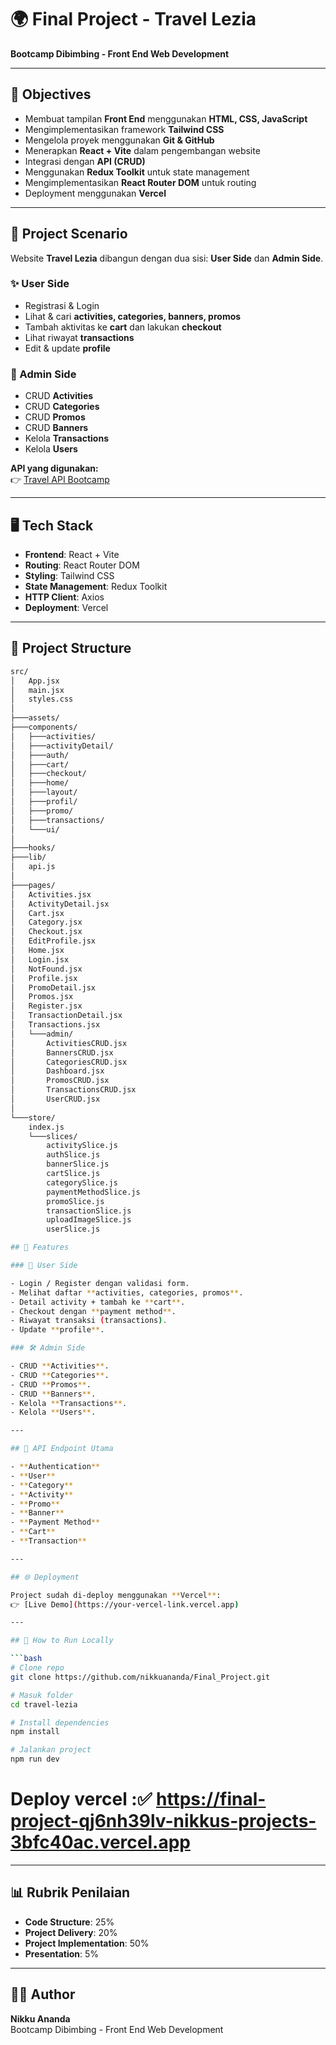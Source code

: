 # 🌍 Final Project - Travel Lezia

**Bootcamp Dibimbing - Front End Web Development**

---

## 🎯 Objectives

- Membuat tampilan **Front End** menggunakan **HTML, CSS, JavaScript**
- Mengimplementasikan framework **Tailwind CSS**
- Mengelola proyek menggunakan **Git & GitHub**
- Menerapkan **React + Vite** dalam pengembangan website
- Integrasi dengan **API (CRUD)**
- Menggunakan **Redux Toolkit** untuk state management
- Mengimplementasikan **React Router DOM** untuk routing
- Deployment menggunakan **Vercel**

---

## 📌 Project Scenario

Website **Travel Lezia** dibangun dengan dua sisi: **User Side** dan **Admin Side**.

### ✨ User Side

- Registrasi & Login
- Lihat & cari **activities, categories, banners, promos**
- Tambah aktivitas ke **cart** dan lakukan **checkout**
- Lihat riwayat **transactions**
- Edit & update **profile**

### 🔧 Admin Side

- CRUD **Activities**
- CRUD **Categories**
- CRUD **Promos**
- CRUD **Banners**
- Kelola **Transactions**
- Kelola **Users**

**API yang digunakan:**  
👉 [Travel API Bootcamp](https://travel-journal-api-bootcamp.do.dibimbing.id)

---

## 🖥️ Tech Stack

- **Frontend**: React + Vite
- **Routing**: React Router DOM
- **Styling**: Tailwind CSS
- **State Management**: Redux Toolkit
- **HTTP Client**: Axios
- **Deployment**: Vercel

---

## 📂 Project Structure

````bash
src/
│   App.jsx
│   main.jsx
│   styles.css
│
├───assets/
├───components/
│   ├───activities/
│   ├───activityDetail/
│   ├───auth/
│   ├───cart/
│   ├───checkout/
│   ├───home/
│   ├───layout/
│   ├───profil/
│   ├───promo/
│   ├───transactions/
│   └───ui/
│
├───hooks/
├───lib/
│   api.js
│
├───pages/
│   Activities.jsx
│   ActivityDetail.jsx
│   Cart.jsx
│   Category.jsx
│   Checkout.jsx
│   EditProfile.jsx
│   Home.jsx
│   Login.jsx
│   NotFound.jsx
│   Profile.jsx
│   PromoDetail.jsx
│   Promos.jsx
│   Register.jsx
│   TransactionDetail.jsx
│   Transactions.jsx
│   └───admin/
│       ActivitiesCRUD.jsx
│       BannersCRUD.jsx
│       CategoriesCRUD.jsx
│       Dashboard.jsx
│       PromosCRUD.jsx
│       TransactionsCRUD.jsx
│       UserCRUD.jsx
│
└───store/
    index.js
    └───slices/
        activitySlice.js
        authSlice.js
        bannerSlice.js
        cartSlice.js
        categorySlice.js
        paymentMethodSlice.js
        promoSlice.js
        transactionSlice.js
        uploadImageSlice.js
        userSlice.js

## 🚀 Features

### 👤 User Side

- Login / Register dengan validasi form.
- Melihat daftar **activities, categories, promos**.
- Detail activity + tambah ke **cart**.
- Checkout dengan **payment method**.
- Riwayat transaksi (transactions).
- Update **profile**.

### 🛠️ Admin Side

- CRUD **Activities**.
- CRUD **Categories**.
- CRUD **Promos**.
- CRUD **Banners**.
- Kelola **Transactions**.
- Kelola **Users**.

---

## 🔗 API Endpoint Utama

- **Authentication**
- **User**
- **Category**
- **Activity**
- **Promo**
- **Banner**
- **Payment Method**
- **Cart**
- **Transaction**

---

## 🌐 Deployment

Project sudah di-deploy menggunakan **Vercel**:
👉 [Live Demo](https://your-vercel-link.vercel.app)

---

## 📝 How to Run Locally

```bash
# Clone repo
git clone https://github.com/nikkuananda/Final_Project.git

# Masuk folder
cd travel-lezia

# Install dependencies
npm install

# Jalankan project
npm run dev
````

# Deploy vercel :✅ https://final-project-qj6nh39lv-nikkus-projects-3bfc40ac.vercel.app

---

## 📊 Rubrik Penilaian

- **Code Structure**: 25%
- **Project Delivery**: 20%
- **Project Implementation**: 50%
- **Presentation**: 5%

---

## 👨‍💻 Author

**Nikku Ananda**  
Bootcamp Dibimbing - Front End Web Development
